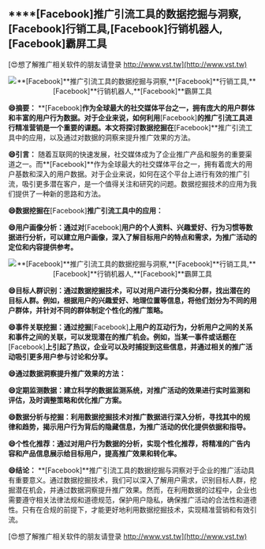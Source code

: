 ## ****[Facebook]**推广引流工具的数据挖掘与洞察,**[Facebook]**行销工具,**[Facebook]**行销机器人,**[Facebook]**霸屏工具**

[😍想了解推广相关软件的朋友请登录 http://www.vst.tw](http://www.vst.tw)

 <center><img src="https://vst.tw/MP4/tuiguang/png/8.png" alt="**[Facebook]**推广引流工具的数据挖掘与洞察,**[Facebook]**行销工具,**[Facebook]**行销机器人,**[Facebook]**霸屏工具"></center>

**😄摘要：**
**[Facebook]**作为全球最大的社交媒体平台之一，拥有庞大的用户群体和丰富的用户行为数据。对于企业来说，如何利用**[Facebook]**的推广引流工具进行精准营销是一个重要的课题。本文将探讨数据挖掘在**[Facebook]**推广引流工具中的应用，以及通过对数据的洞察来提升推广效果的方法。

**😄引言：**
随着互联网的快速发展，社交媒体成为了企业推广产品和服务的重要渠道之一。而**[Facebook]**作为全球最大的社交媒体平台之一，拥有着庞大的用户基数和深入的用户数据。对于企业来说，如何在这个平台上进行有效的推广引流，吸引更多潜在客户，是一个值得关注和研究的问题。数据挖掘技术的应用为我们提供了一种新的思路和方法。

**😄数据挖掘在**[Facebook]**推广引流工具中的应用：**

**😄用户画像分析：通过对**[Facebook]**用户的个人资料、兴趣爱好、行为习惯等数据进行分析，可以建立用户画像，深入了解目标用户的特点和需求，为推广活动的定位和内容提供参考。**

 <center><img src="https://vst.tw/MP4/tuiguang/png/3.png" alt="**[Facebook]**推广引流工具的数据挖掘与洞察,**[Facebook]**行销工具,**[Facebook]**行销机器人,**[Facebook]**霸屏工具"></center>

**😄目标人群识别：通过数据挖掘技术，可以对用户进行分类和分群，找出潜在的目标人群。例如，根据用户的兴趣爱好、地理位置等信息，将他们划分为不同的用户群体，并针对不同的群体制定个性化的推广策略。**

**😄事件关联挖掘：通过挖掘**[Facebook]**上用户的互动行为，分析用户之间的关系和事件之间的关联，可以发现潜在的推广机会。例如，当某一事件或话题在**[Facebook]**上引起了热议，企业可以及时捕捉到这些信息，并通过相关的推广活动吸引更多用户参与讨论和分享。**

**😄通过数据洞察提升推广效果的方法：**

**😄定期监测数据：建立科学的数据监测系统，对推广活动的效果进行实时监测和评估，及时调整策略和优化推广方案。**

**😄数据分析与挖掘：利用数据挖掘技术对推广数据进行深入分析，寻找其中的规律和趋势，揭示用户行为背后的隐藏信息，为推广活动的优化提供依据和指导。**

**😄个性化推荐：通过对用户行为数据的分析，实现个性化推荐，将精准的广告内容和产品信息展示给目标用户，提高推广效果和转化率。**

**😄结论：**
**[Facebook]**推广引流工具的数据挖掘与洞察对于企业的推广活动具有重要意义。通过数据挖掘技术，我们可以深入了解用户需求，识别目标人群，挖掘潜在机会，并通过数据洞察提升推广效果。然而，在利用数据的过程中，企业也需要遵守相关法律法规和道德规范，保护用户隐私，确保推广活动的合法性和道德性。只有在合规的前提下，才能更好地利用数据挖掘技术，实现精准营销和有效引流。

[😍想了解推广相关软件的朋友请登录 http://www.vst.tw](http://www.vst.tw)



